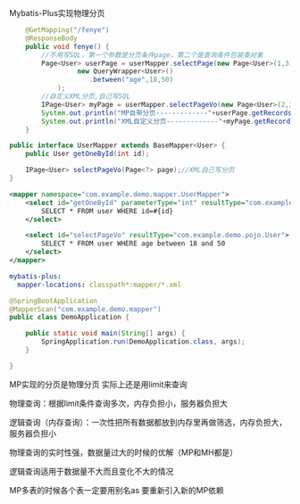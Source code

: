 Mybatis-Plus实现物理分页

```java
    @GetMapping("/fenye")
    @ResponseBody
    public void fenye() {
        //不用写SQL，第一个参数是分页条件page，第二个是查询条件包装类对象
        Page<User> userPage = userMapper.selectPage(new Page<User>(1,3),
                 new QueryWrapper<User>()
                    .between("age",18,50)
            );
        //自定义XML分页,自己写SQL
        IPage<User> myPage = userMapper.selectPageVo(new Page<User>(2,3));
        System.out.println("MP自带分页-------------"+userPage.getRecords());
        System.out.println("XML自定义分页-------------"+myPage.getRecords());
    }
```

```java
public interface UserMapper extends BaseMapper<User> {
    public User getOneById(int id);

    IPage<User> selectPageVo(Page<?> page);//XML自己写分页
}
```

```xml
<mapper namespace="com.example.demo.mapper.UserMapper">
    <select id="getOneById" parameterType="int" resultType="com.example.demo.pojo.User">
        SELECT * FROM user WHERE id=#{id}
    </select>

    <select id="selectPageVo" resultType="com.example.demo.pojo.User">
        SELECT * FROM user WHERE age between 18 and 50
    </select>
</mapper>
```

```yml
mybatis-plus:
  mapper-locations: classpath*:mapper/*.xml
```

```java
@SpringBootApplication
@MapperScan("com.example.demo.mapper")
public class DemoApplication {

    public static void main(String[] args) {
        SpringApplication.run(DemoApplication.class, args);
    }

}
```

MP实现的分页是物理分页 实际上还是用limit来查询

物理查询：根据limit条件查询多次，内存负担小，服务器负担大

逻辑查询（内存查询）：一次性把所有数据都放到内存里再做筛选，内存负担大，服务器负担小

物理查询的实时性强，数据量过大的时候的优解（MP和MH都是）

逻辑查询适用于数据量不大而且变化不大的情况

MP多表的时候各个表一定要用别名as 要重新引入新的MP依赖
